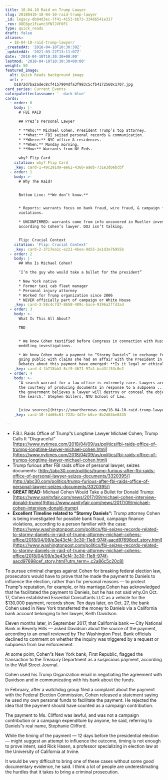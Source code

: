 ```yaml
---
title: 18.04.10 Raid on Trump Lawyer
slug: 20180410-18-04-10-raid-trump-lawyer
_id: legacy-db84d3ec-7f41-4153-bb73-33466541e317
_rev: O8E8pz1fLwnc3fN7JVF0FC
type: quick_reads
draft: false
aliases:
  - 18-04-10-raid-trump-lawyer/
_createdAt: '2018-04-10T10:30:30Z'
_updatedAt: '2021-03-22T13:11:07Z'
date: '2018-04-10T10:30:30+00:00'
lastmod: '2018-04-10T10:30:30+00:00'
weight: 50
featured_image:
  alt: Quick Reads background image
  url: >-
    b1872d7ba2adec8cf4157904dfa3f983c5cfb4172560x1707.jpg
card_series: Current Events
colorpaletteclassname: '--dark-blue'
cards:
  - order: 0
    body: |-
      # FBI RAID

      ## Prez’s Personal Lawyer

      * **Who:** Michael Cohen, President Trump’s top attorney.
      * **What:** FBI seized personal records & communication.
      * **Where:** NYC office & residences.
      * **When:** Monday morning.
      * **How:** Warrants from NY Feds.

      why? Flip Card
    citation: why? Flip Card
    _key: card-1-49c29109-ee62-4360-aa8b-731e3d0ebcbf
  - order: 1
    body: >-
      # Why The Raid?


      Bottom Line: **We don’t know.**


      * Reports: warrants focus on bank fraud, wire fraud, & campaign finance
      violations.

      * UNCONFIRMED: warrants come from info uncovered in Mueller investigation
      according to Cohen’s lawyer. DOJ isn’t talking.


      Flip: Crucial Context
    citation: 'Flip: Crucial Context'
    _key: card-2-3717ea1c-e221-4bea-9d55-2e1d3e76955b
  - order: 2
    body: |-
      ## Who Is Michael Cohen?

      ‘I’m the guy who would take a bullet for the president”

      * New York native
      * Former taxi cab fleet manager
      * Personal injury attorney
      * Worked for Trump organization since 2006
      * NEVER officially part of campaign or White House
    _key: card-3-58c4c7d7-8658-489c-bace-9196a2ffd3ad
  - order: 3
    body: >-
      What Is This All About?  

      TBD


      * We know Cohen testified before Congress in connection with Russian
      meddling investigations.

      * We know Cohen made a payment to “Stormy Daniels” in exchange for her not
      going public with claims she had an affair with the President in 2006.
      Debates about this payment have emerged: **Is it legal or ethical?**
    _key: card-4-fb715bb3-8cf9-4671-97a1-bcd3ff53c0e2
  - order: 4
    body: >-
      ‘A search warrant for a law office is extremely rare. Lawyers are given
      the courtesy of producing documents in response to a subpoena ... unless
      the government believes a lawyer will destroy or conceal the objects of
      the search.’ Stephen Gillers, NYU School of Law.


      [view sources](https://smarthernews.com/18-04-10-raid-trump-lawyer/)
    _key: card-10-fdd66c61-722b-4d7e-b6ce-8b2d63be6335

---
```

* F.B.I. Raids Office of Trump”s Longtime Lawyer Michael Cohen; Trump Calls It “Disgraceful” [https://www.nytimes.com/2018/04/09/us/politics/fbi-raids-office-of-trumps-longtime-lawyer-michael-cohen.html](https://www.nytimes.com/2018/04/09/us/politics/fbi-raids-office-of-trumps-longtime-lawyer-michael-cohen.html)
* Trump furious after FBI raids office of personal lawyer, seizes documents: [http://abc30.com/politics/trump-furious-after-fbi-raids-office-of-personal-lawyer-seizes-documents/3320395/](http://abc30.com/politics/trump-furious-after-fbi-raids-office-of-personal-lawyer-seizes-documents/3320395/)
* **GREAT READ:** Michael Cohen Would Take a Bullet for Donald Trump: [https://www.vanityfair.com/news/2017/09/michael-cohen-interview-donald-trump](https://www.vanityfair.com/news/2017/09/michael-cohen-interview-donald-trump)
* **Excellent Timeline related to “Stormy Daniels”:** Trump attorney Cohen is being investigated for possible bank fraud, campaign finance violations, according to a person familiar with the case: [https://www.washingtonpost.com/politics/fbi-seizes-records-related-to-stormy-daniels-in-raid-of-trump-attorney-michael-cohens-office/2018/04/09/e3e43cf4-3c30-11e8-974f-aacd97698cef_story.html](https://www.washingtonpost.com/politics/fbi-seizes-records-related-to-stormy-daniels-in-raid-of-trump-attorney-michael-cohens-office/2018/04/09/e3e43cf4-3c30-11e8-974f-aacd97698cef_story.html?utm_term=.c2a86c5c20c8)

To pursue criminal charges against Cohen for breaking federal election law, prosecutors would have to prove that he made the payment to Daniels to influence the election, rather than for personal reasons — to protect Trump”s reputation, for example, or his marriage.Cohen has acknowledged that he facilitated the payment to Daniels, but he has not said why.On Oct. 17, Cohen established Essential Consultants LLC as a vehicle for the $130,000 payment, records show. Ten days later, on Oct. 27, the bank Cohen used in New York transferred the money to Daniels via a California bank account belonging to her lawyer, Keith Davidson.

Eleven months later, in September 2017, that California bank — City National Bank in Beverly Hills — asked Davidson about the source of the payment, according to an email reviewed by The Washington Post. Bank officials declined to comment on whether the inquiry was triggered by a request or subpoena from law enforcement.

At some point, Cohen”s New York bank, First Republic, flagged the transaction to the Treasury Department as a suspicious payment, according to the Wall Street Journal.

Cohen used his Trump Organization email in negotiating the agreement with Davidson and in communicating with his bank about the funds.

In February, after a watchdog group filed a complaint about the payment with the Federal Election Commission, Cohen released a statement saying he used my own personal funds to facilitate the payment. He rejected the idea that the payment should have counted as a campaign contribution.

The payment to Ms. Clifford was lawful, and was not a campaign contribution or a campaign expenditure by anyone, he said, referring to Daniels”s real name, Stephanie Clifford.

While the timing of the payment — 12 days before the presidential election — might suggest an attempt to influence the outcome, timing is not enough to prove intent, said Rick Hasen, a professor specializing in election law at the University of California at Irvine.

It would be very difficult to bring one of these cases without some good documentary evidence, he said. I think a lot of people are underestimating the hurdles that it takes to bring a criminal prosecution.